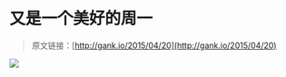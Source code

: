 # 又是一个美好的周一

> 原文链接：[http://gank.io/2015/04/20](http://gank.io/2015/04/20)

![](http://ww3.sinaimg.cn/large/610dc034gw1erbum2ltm6j20go0caab3.jpg)

